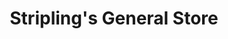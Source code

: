 ---
title: "Stripling's General Store"
url: /brunswick/striplings-general-store/
shop: Supermarkt
---